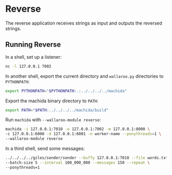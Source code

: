 # Reverse

The reverse application receives strings as input and outputs the reversed strings.

## Running Reverse

In a shell, set up a listener:

```bash
nc -l 127.0.0.1 7002
```

In another shell, export the current directory and `wallaroo.py` directories to `PYTHONPATH`:

```bash
export PYTHONPATH="$PYTHONPATH:.:../../../../machida"
```

Export the machida binary directory to `PATH`:

```bash
export PATH="$PATH:../../../../machida/build"
```

Run `machida` with `--wallaroo-module reverse`:

```bash
machida -i 127.0.0.1:7010 -o 127.0.0.1:7002 -m 127.0.0.1:8000 \
-c 127.0.0.1:6000 -d 127.0.0.1:6001 -n worker-name --ponythreads=1 \
--wallaroo-module reverse
```

In a third shell, send some messages:

```bash
../../../../giles/sender/sender --buffy 127.0.0.1:7010 --file words.txt \
--batch-size 5 --interval 100_000_000 --messages 150 --repeat \
--ponythreads=1
```
